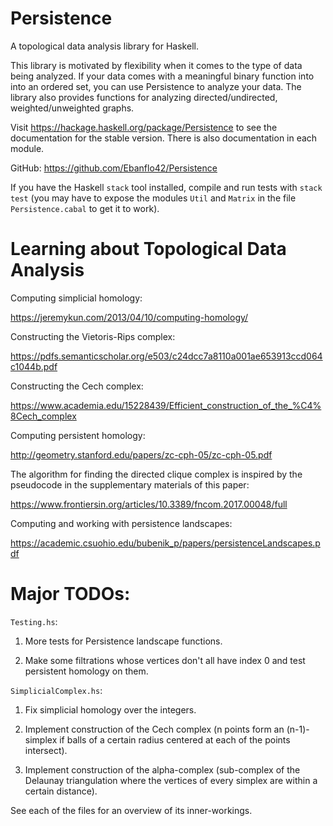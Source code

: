 # Persistence
A topological data analysis library for Haskell.

This library is motivated by flexibility when it comes to the type of data being analyzed. If your data comes with a meaningful binary function into into an ordered set, you can use Persistence to analyze your data. The library also provides functions for analyzing directed\/undirected, weighted\/unweighted graphs.

Visit https://hackage.haskell.org/package/Persistence to see the documentation for the stable version. There is also documentation in each module.

GitHub: https://github.com/Ebanflo42/Persistence

If you have the Haskell `stack` tool installed, compile and run tests with `stack test` (you may have to expose the modules `Util` and `Matrix` in the file `Persistence.cabal` to get it to work).

# Learning about Topological Data Analysis

Computing simplicial homology:

https://jeremykun.com/2013/04/10/computing-homology/

Constructing the Vietoris-Rips complex:

https://pdfs.semanticscholar.org/e503/c24dcc7a8110a001ae653913ccd064c1044b.pdf

Constructing the Cech complex:

https://www.academia.edu/15228439/Efficient_construction_of_the_%C4%8Cech_complex

Computing persistent homology:

http://geometry.stanford.edu/papers/zc-cph-05/zc-cph-05.pdf

The algorithm for finding the directed clique complex is inspired by the pseudocode in the supplementary materials of this paper:

https://www.frontiersin.org/articles/10.3389/fncom.2017.00048/full

Computing and working with persistence landscapes:

https://academic.csuohio.edu/bubenik_p/papers/persistenceLandscapes.pdf

# Major TODOs:

`Testing.hs`:

1) More tests for Persistence landscape functions.

2) Make some filtrations whose vertices don't all have index 0 and test persistent homology on them.

`SimplicialComplex.hs`:

1) Fix simplicial homology over the integers.

2) Implement construction of the Cech complex (n points form an (n-1)-simplex if balls of a certain radius centered at each of the points intersect).

3) Implement construction of the alpha-complex (sub-complex of the Delaunay triangulation where the vertices of every simplex are within a certain distance).

See each of the files for an overview of its inner-workings.
